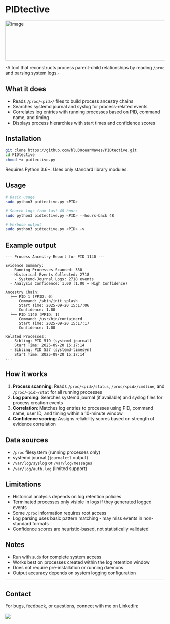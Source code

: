 # PIDtective
<img width="653" height="126" alt="image" src="https://github.com/user-attachments/assets/ca3788a7-89ed-4206-b82c-225d74c318e7" />

-A tool that reconstructs process parent-child relationships by reading `/proc` and parsing system logs.-

## What it does

- Reads `/proc/<pid>/` files to build process ancestry chains
- Searches systemd journal and syslog for process-related events
- Correlates log entries with running processes based on PID, command name, and timing
- Displays process hierarchies with start times and confidence scores

## Installation

```bash
git clone https://github.com/blu3OceanWaves/PIDtective.git
cd PIDtective
chmod +x pidtective.py
```

Requires Python 3.6+. Uses only standard library modules.

## Usage

```bash
# Basic usage
sudo python3 pidtective.py <PID>

# Search logs from last 48 hours
sudo python3 pidtective.py <PID> --hours-back 48

# Verbose output
sudo python3 pidtective.py <PID> -v
```

## Example output

```
--- Process Ancestry Report for PID 1140 ---

Evidence Summary:
  - Running Processes Scanned: 330
  - Historical Events Collected: 2718
    - Systemd-Journal Logs: 2718 events
  - Analysis Confidence: 1.00 (1.00 = High Confidence)

Ancestry Chain:
  ├── PID 1 (PPID: 0)
      Command: /sbin/init splash
      Start Time: 2025-09-20 15:17:06
      Confidence: 1.00
  └── PID 1140 (PPID: 1)
      Command: /usr/bin/containerd
      Start Time: 2025-09-20 15:17:17
      Confidence: 1.00

Related Processes:
  - Sibling: PID 519 (systemd-journal)
    Start Time: 2025-09-20 15:17:14
  - Sibling: PID 537 (systemd-timesyn)
    Start Time: 2025-09-20 15:17:14
...
```

## How it works

1. **Process scanning**: Reads `/proc/<pid>/status`, `/proc/<pid>/cmdline`, and `/proc/<pid>/stat` for all running processes
2. **Log parsing**: Searches systemd journal (if available) and syslog files for process creation events
3. **Correlation**: Matches log entries to processes using PID, command name, user ID, and timing within a 10-minute window
4. **Confidence scoring**: Assigns reliability scores based on strength of evidence correlation

## Data sources

- `/proc` filesystem (running processes only)
- systemd journal (`journalctl` output)
- `/var/log/syslog` or `/var/log/messages`
- `/var/log/auth.log` (limited support)

## Limitations

- Historical analysis depends on log retention policies
- Terminated processes only visible in logs if they generated logged events
- Some `/proc` information requires root access
- Log parsing uses basic pattern matching - may miss events in non-standard formats
- Confidence scores are heuristic-based, not statistically validated

## Notes

- Run with `sudo` for complete system access
- Works best on processes created within the log retention window
- Does not require pre-installation or running daemons
- Output accuracy depends on system logging configuration
---
## Contact
For bugs, feedback, or questions, connect with me on LinkedIn:<br>
<br>
<a href="https://www.linkedin.com/in/yassin-el-wardioui-34016b332" target="_blank">
  <img src="https://img.shields.io/badge/LinkedIn-Connect%20with%20me-0077B5?style=for-the-badge&logo=linkedin&logoColor=white&labelColor=0077B5&color=004182" />
</a>
